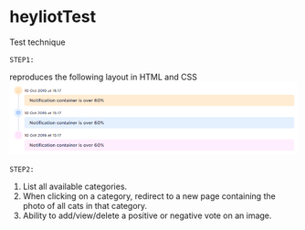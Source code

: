 # heyliotTest
Test technique

    STEP1:
reproduces the following layout in HTML and CSS
![Alt text](maquette.png)

    STEP2:
1. List all available categories.
2. When clicking on a category, redirect to a new page containing the photo of all cats in that category.
3. Ability to add/view/delete a positive or negative vote on an image.
